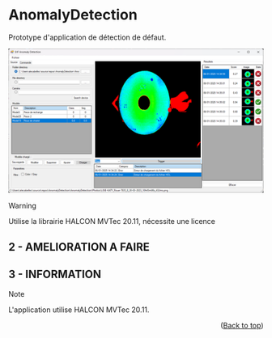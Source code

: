 <a id="readme-top"></a>

# AnomalyDetection

Prototype d'application de détection de défaut.

<!-- APP -->
<div align="center">
    <img src="Images/Capture1.png" alt="Logo" width="800" >
</div>

> [!WARNING]
> Utilise la librairie HALCON MVTec 20.11, nécessite une licence

## 2 - AMELIORATION A FAIRE


## 3 - INFORMATION
> [!NOTE]
> L'application utilise HALCON MVTec 20.11.

<p align="right">(<a href="#readme-top">Back to top</a>)</p>
